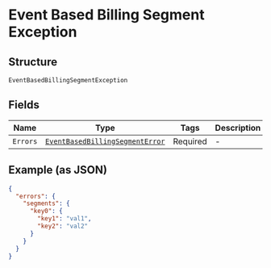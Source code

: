 
# Event Based Billing Segment Exception

## Structure

`EventBasedBillingSegmentException`

## Fields

| Name | Type | Tags | Description |
|  --- | --- | --- | --- |
| `Errors` | [`EventBasedBillingSegmentError`](../../doc/models/event-based-billing-segment-error.md) | Required | - |

## Example (as JSON)

```json
{
  "errors": {
    "segments": {
      "key0": {
        "key1": "val1",
        "key2": "val2"
      }
    }
  }
}
```

